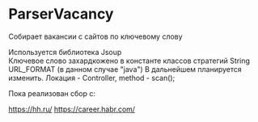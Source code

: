 # ParserVacancy
Собирает вакансии с сайтов по ключевому слову

Используется библиотека Jsoup  
Ключевое слово захардкожено в константе классов стратегий  String URL_FORMAT (в данном случае "java")
В дальнейшем планируется изменить.
Локация - Controller, method - scan();

Пока реализован сбор с: 

https://hh.ru/
https://career.habr.com/

